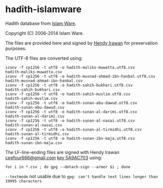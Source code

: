 hadith-islamware
================

Hadith database from [Islam Ware](https://www.islamware.com/app/downloads).

Copyright (C) 2006-2014 Islam Ware.

The files are provided here and signed by [Hendy Irawan](http://www.hendyirawan.com/)
for preservation purposes.

The UTF-8 files are converted using:

```
iconv -f cp1256 -t utf8 -o hadith-maliks-muwatta.utf8.csv           hadith-maliks-muwatta.csv                            
iconv -f cp1256 -t utf8 -o hadith-musnad-ahmad-ibn-hanbal.utf8.csv  hadith-musnad-ahmad-ibn-hanbal.csv                            
iconv -f cp1256 -t utf8 -o hadith-sahih-bukhari.utf8.csv            hadith-sahih-bukhari.csv                            
iconv -f cp1256 -t utf8 -o hadith-sahih-muslim.utf8.csv             hadith-sahih-muslim.csv                            
iconv -f cp1256 -t utf8 -o hadith-sunan-abu-dawud.utf8.csv          hadith-sunan-abu-dawud.csv                            
iconv -f cp1256 -t utf8 -o hadith-sunan-al-darimi.utf8.csv          hadith-sunan-al-darimi.csv                            
iconv -f cp1256 -t utf8 -o hadith-sunan-al-nasai.utf8.csv           hadith-sunan-al-nasai.csv                            
iconv -f cp1256 -t utf8 -o hadith-sunan-al-tirmidhi.utf8.csv        hadith-sunan-al-tirmidhi.csv                            
iconv -f cp1256 -t utf8 -o hadith-sunan-ibn-maja.utf8.csv           hadith-sunan-ibn-maja.csv                            
```

The LF-line-ending files are signed with Hendy Irawan <ceefour666@gmail.com> [key 5A9AC703](https://keyserver.pgp.com/vkd/DownloadKey.event?keyid=0xFEDB960B5A9AC703) using:

```
for i in *.csv ; do gpg --detach-sign --armor $i ; done
```

`--textmode` not usable due to `gpg: can't handle text lines longer than 19995 characters`
